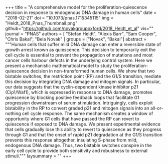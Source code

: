 +++
title = "A comprehensive model for the proliferation-quiescence decision in response to endogenous DNA damage in human cells"
date = "2018-02-21"
doi = "10.1073/pnas.1715345115"
img = "Heldt_2018_Pnas_Thumbnail.png"
github="https://github.com/novakgroupoxford/2018_Heldt_et_al"
vis=""
journal = "PNAS"
authors = [
  "Stefan Heldt",
  "Alexis Barr",
  "Sam Cooper",
  "Chris Bakal",
  "Bela Novak"
]
groups = ["Novak", "Bakal"]
abstract = """Human cells that suffer mild DNA damage can enter a reversible state of growth arrest known as quiescence. This 
decision to temporarily exit the cell cycle is essential to prevent the propagation of mutations and most cancer cells harbour 
defects in the underlying control system. Here we present a mechanistic mathematical model to study the proliferation-quiescence 
decision in non-transformed human cells. We show that two bistable switches, the restriction point (RP) and the G1/S transition, 
mediate this decision by integrating DNA damage and mitogen signals. In particular, our data suggests that the cyclin-dependent 
kinase inhibitor p21 (Cip1/Waf1), which is expressed in response to DNA damage, promotes quiescence by blocking positive feedback 
loops that facilitate G1 progression downstream of serum stimulation. Intriguingly, cells exploit bistability in the RP to convert 
graded p21 and mitogen signals into an all-or-nothing cell cycle response. The same mechanism creates a window of opportunity 
where G1 cells that have passed the RP can revert to quiescence if exposed to DNA damage. We present experimental evidence that 
cells gradually lose this ability to revert to quiescence as they progress through G1 and that the onset of rapid p21 degradation 
at the G1/S transition prevents this response altogether, insulating S-phase from mild, endogenous DNA damage. Thus, two bistable 
switches conspire in the early cell cycle to provide both sensitivity and robustness to external stimuli."""
laysummary = ""
+++
